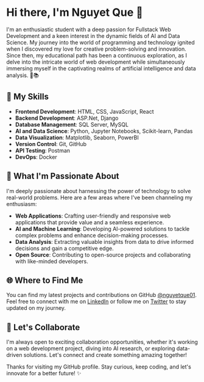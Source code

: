 # Hi there, I'm Nguyet Que 👋

I'm an enthusiastic student with a deep passion for Fullstack Web Development and a keen interest in the dynamic fields of AI and Data Science. My journey into the world of programming and technology ignited when I discovered my love for creative problem-solving and innovation. Since then, my educational path has been a continuous exploration, as I delve into the intricate world of web development while simultaneously immersing myself in the captivating realms of artificial intelligence and data analysis. 🚀📚 

## 🔧 My Skills

- **Frontend Development**: HTML, CSS, JavaScript, React
- **Backend Development**: ASP.Net, Django
- **Database Management**: SQL Server, MySQL
- **AI and Data Science**: Python, Jupyter Notebooks, Scikit-learn, Pandas
- **Data Visualization**: Matplotlib, Seaborn, PowerBI
- **Version Control**: Git, GitHub
- **API Testing**: Postman
- **DevOps**: Docker


## 🌟 What I'm Passionate About

I'm deeply passionate about harnessing the power of technology to solve real-world problems. Here are a few areas where I've been channeling my enthusiasm:

- **Web Applications**: Crafting user-friendly and responsive web applications that provide value and a seamless experience.
- **AI and Machine Learning**: Developing AI-powered solutions to tackle complex problems and enhance decision-making processes.
- **Data Analysis**: Extracting valuable insights from data to drive informed decisions and gain a competitive edge.
- **Open Source**: Contributing to open-source projects and collaborating with like-minded developers.

## 🌐 Where to Find Me

You can find my latest projects and contributions on GitHub [@nguyetque01](https://github.com/nguyetque01). Feel free to connect with me on [LinkedIn](https://www.linkedin.com/in/nguyetque01) or follow me on [Twitter](https://twitter.com/quentn0620) to stay updated on my journey.

## 🚀 Let's Collaborate

I'm always open to exciting collaboration opportunities, whether it's working on a web development project, diving into AI research, or exploring data-driven solutions. Let's connect and create something amazing together!

Thanks for visiting my GitHub profile. Stay curious, keep coding, and let's innovate for a better future! ✨
